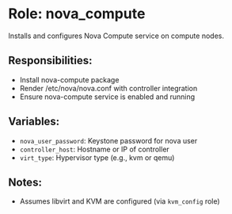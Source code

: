 # Role: nova_compute

Installs and configures Nova Compute service on compute nodes.

## Responsibilities:
- Install nova-compute package
- Render /etc/nova/nova.conf with controller integration
- Ensure nova-compute service is enabled and running

## Variables:
- `nova_user_password`: Keystone password for nova user
- `controller_host`: Hostname or IP of controller
- `virt_type`: Hypervisor type (e.g., kvm or qemu)

## Notes:
- Assumes libvirt and KVM are configured (via `kvm_config` role)
